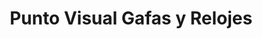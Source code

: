---
title: "Punto Visual Gafas y Relojes"
url: /pereira/punto-visual-gafas-y-relojes/
shop: Modehaus
---